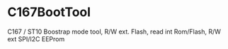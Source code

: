 # C167BootTool
C167 / ST10 Boostrap mode tool, R/W ext. Flash, read int Rom/Flash, R/W ext SPI/I2C EEProm
